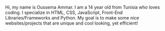 Hi, my name is Oussema Ammar.
I am a 14 year old from Tunisia who loves coding.
I specialize in HTML, CSS, JavaScript, Front-End Libraries/Frameworks and Python.
My goal is to make some nice websites/projects that are unique and cool looking, yet efficient!
